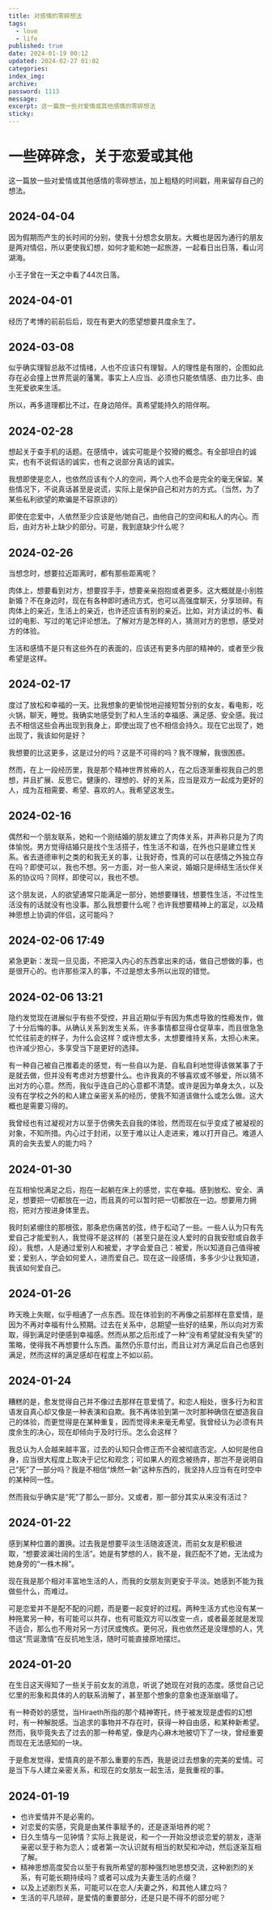 ```yaml
---
title: 对感情的零碎想法
tags:
  - love
  - life
published: true
date: 2024-01-19 00:12
updated: 2024-02-27 01:02
categories:
index_img:
archive:
password: 1113
message:
excerpt: 这一篇放一些对爱情或其他感情的零碎想法
sticky:
---
```


# 一些碎碎念，关于恋爱或其他

这一篇放一些对爱情或其他感情的零碎想法，加上粗糙的时间戳，用来留存自己的想法。

## 2024-04-04
因为假期而产生的长时间的分别，使我十分想念女朋友。大概也是因为通行的朋友是两对情侣，所以更使我幻想，如何才能和她一起旅游，一起看日出日落，看山河湖海。

小王子曾在一天之中看了44次日落。
## 2024-04-01

经历了考博的前前后后，现在有更大的愿望想要共度余生了。

## 2024-03-08

似乎确实理智总敌不过情绪，人也不应该只有理智。人的理性是有限的，企图如此存在必会撞上世界荒诞的藩篱。事实上人应当、必须也只能依情感、由力比多、由生死爱欲来生活。

所以，再多道理都比不过，在身边陪伴。真希望能持久的陪伴啊。

## 2024-02-28

想起关于查手机的话题。在感情中，诚实可能是个狡猾的概念。有全部坦白的诚实，也有不说假话的诚实，也有之说部分真话的诚实。

我想即使是恋人，也依然应该有个人的空间，两个人也不会是完全的毫无保留。某些情况下，不说真话甚至是说谎，实际上是保护自己和对方的方式。（当然，为了某些私利欲望的欺骗是不容原谅的）

即使在恋爱中，人依然至少应该是他/她自己，由他自己的空间和私人的内心。而后，由对方补上缺少的部分。可是，我到底缺少什么呢？

## 2024-02-26

当想念时，想要拉近距离时，都有那些距离呢？

肉体上，想要看到对方，想要捏手手，想要亲亲抱抱或者更多。这大概就是小别胜新婚？不在身边时，现在有各种即时通讯方式，也可以高强度聊天，分享琐碎。有肉体上的亲近，生活上的亲近，也许还应该有别的亲近。比如，对方读过的书、看过的电影、写过的笔记评论想法。了解对方是怎样的人，猜测对方的思想，感受对方的体验。

生活和感情不是只有这些外在的表面的，应该还有更多内部的精神的，或者至少我希望是这样。

## 2024-02-17

度过了放松和幸福的一天。比我想象的更愉悦地迎接短暂分别的女友，看电影，吃火锅，聊天，睡觉。我确实地感受到了和人生活的幸福感、满足感、安全感。我过去不相信这些会再出现到我身上，即使出现了也不相信会持久。现在它出现了，她出现了，我该如何是好？

我想要的比这更多，这是过分的吗？这是不可得的吗？我不理解，我很困惑。

然而，在上一段经历里，我是那个精神世界贫瘠的人，在之后逐渐重视我自己的思想，并且扩展、反思它。健康的、理想的、好的关系，应当是双方一起成为更好的人，成为互相需要、希望、喜欢的人。我希望这发生。

## 2024-02-16

偶然和一个朋友联系，她和一个刚结婚的朋友建立了肉体关系，并声称只是为了肉体愉悦。男方觉得结婚只是找个生活搭子，性生活不和谐，在外也只是建立性关系。省去道德审判之类的和我无关的事，让我好奇，性真的可以在感情之外独立存在吗？即使可以，我也不想。另一方面，对一些人来说，婚姻只是缔结生活伙伴关系的协议吗？同样，即使可以，我也不想。

这个朋友说，人的欲望通常只能满足一部分，她想要赚钱，想要性生活，不过性生活没有的话就没有也没事。那么我想要什么呢？也许我想要精神上的富足，以及精神思想上协调的伴侣，这可能吗？

## 2024-02-06 17:49

紧急更新：发现一旦见面，不把深入内心的东西拿出来的话，做自己想做的事，也是很开心的。也许那些深入的事，不过是想太多所以出现的错觉。

## 2024-02-06 13:21

隐约发觉现在进展似乎有些不受控，并且近期似乎有因为焦虑导致的性瘾发作，做了十分后悔的事。从确认关系到发生关系，许多事情都显得仓促草率，而且很急急忙忙往前走的样子，为什么会这样？或许想太多，太想要维持关系，太担心未来。也许减少担心，多享受当下是更好的选择。

有一种自己被自己推着走的感觉，有一些自以为是、自私自利地觉得该做某事了于是就去做，但并没有考虑对方想要什么。也许我真的不够喜欢或不够爱，所以猜不出对方的心意。然而，我似乎连自己的心意都不清楚。或许是因为单身太久，以及没有在学校之外的和人建立亲密关系的经历，使我不知道该做什么或怎么做。这大概也是需要习得的。

我曾经也有过凝视对方以至于仿佛失去自我的体验，然而现在似乎变成了被凝视的对象，不知所措。内心过于封闭，以至于难以让人走进来，难以打开自己。难道人真的会失去爱人的能力吗？

## 2024-01-30

在互相愉悦满足之后，抱在一起躺在床上的感觉，实在幸福。感到放松、安全、满足，想要把一切都放在一边，而且真的可以暂时把一切都放在一边。想要用力拥抱，把对方按进身体里去。

我时刻紧绷住的那根弦，那条悲伤痛苦的弦，终于松动了一些。一些人认为只有先爱自己才能爱别人，我觉得不是这样的（甚至只是在没人爱时的自我安慰或自救手段）。我想，人是通过爱别人和被爱，才学会爱自己：被爱，所以知道自己值得被爱；爱别人，学会如何爱人，进而爱自己。现在这一段感情，多多少少让我知道，我该如何爱自己。

## 2024-01-26

昨天晚上失眠，似乎相通了一点东西。现在体验到的不再像之前那样在意爱情，是因为不再对幸福有什么预期。过去在关系中，总期望一些好的结果，所以向对方索取，得到满足时便感到幸福感。然而从那之后形成了一种“没有希望就没有失望”的策略，使得我不再想要什么东西。虽然仍乐意付出，而且让对方满足后自己也感到满足，然而这样的满足感却在程度上不如以前。

## 2024-01-24

糟糕的是，愈发觉得自己并不像过去那样在意爱情了。和恋人相处，很多行为和言语发自真心却又像是一种表演和自欺。我不再体验到第一次时那种确信在塑造我自己的体验，而更觉得是在某种重复，因而觉得未来毫无希望。我曾经认为必须有共度余生的决心，现在却倾向于及时行乐。怎么会这样？

我总认为人会越来越丰富，过去的认知只会修正而不会被彻底否定。人如何是他自身，应当很大程度上取决于记忆和观念；可如果人的观念被扬弃，那岂不是说明自己“死”了一部分吗？我是不相信“焕然一新”这种东西的，我坚持人应当有在时空中的某种同一性。

然而我似乎确实是“死”了那么一部分。又或者，那一部分其实从来没有活过？

## 2024-01-22

感到某种位置的置换。过去我是想要平淡生活随波逐流，而前女友是积极进取，“想要波澜壮阔的生活”。她是有梦想的人，我不是，我匹配不了她，无法成为她身旁的“一株木棉”。

现在我是那个相对丰富地生活的人，而我的女朋友则更安于平淡。她感到不能为我做些什么，而难过。

可是恋爱并不是配不配的问题，而是要一起变好的过程。两种生活方式也没有某一种拖累另一种，有可能可以共存，也有可能双方可以改变一点，或者最差就是发现不适合，那么也不用对另一方讨厌或愧疚。更何况，我也依然还是没理想的人，凭借这“荒诞激情”在反抗地生活，随时可能直接原地摆烂。

## 2024-01-20

在生日这天得知了一些关于前女友的消息，听说了她现在对我的态度。感觉自己记忆里的形象和具体的人的联系消解了，甚至那个想象的意象也逐渐崩塌了。

有一种奇妙的感觉，当Hiraeth所指的那个精神寄托，终于被发现是虚假的幻想时，有一种解脱感。当追求的事物并不存在时，获得一种自由感，和某种新希望。然而，我毕竟失去了过去的那一种希望，像是内心麻木地被切下了一块，曾经重要而现在无法感知的一块。

于是愈发觉得，爱情真的是不那么重要的东西，我是说过去想象的完美的爱情。可是当下与人建立亲密关系，和现在的女朋友一起生活，是我重视的事。

## 2024-01-19

- 也许爱情并不是必需的。
- 对恋爱的实感，究竟是由某件事赋予的，还是逐渐培养的呢？
- 日久生情与一见钟情？实际上我是说，和一个一开始没想谈恋爱的朋友，逐渐亲密以至于称为恋人；或者第一次认识就有相当的默契和冲动，然后逐渐互相了解。
- 精神思想高度契合以至于有我所希望的那种强烈地思想交流，这种剧烈的关系，有可能长期持续吗？或者可以成为夫妻生活的点缀？
- 以及上述剧烈关系，可能可以在恋人/夫妻之外，和其他人建立吗？
- 生活的平凡琐碎，是爱情的重要部分，还是只是不得不的部分呢？
